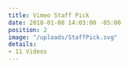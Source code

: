 ```yaml
---
title: Vimeo Staff Pick
date: 2018-01-08 14:03:00 -05:00
position: 2
image: "/uploads/StaffPick.svg"
details:
- 11 Videos
---
```


